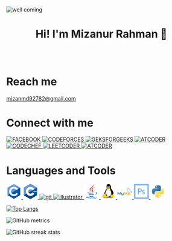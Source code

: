 
<img align="center" src="https://media3.giphy.com/media/qgQUggAC3Pfv687qPC/giphy.gif?cid=ecf05e47hv7gjucq5uy1syo6pkg60r05xdvptv2euu3xer5e&rid=giphy.gif&ct=g" alt="well coming" style="width:1000px;height:200px;">
<h1 align="center"> Hi! I'm Mizanur Rahman 👋</h1>




<br>
<br>

                    

# Reach me 
mizanmd92782@gmail.com


# Connect with me 
 <a href="https://www.facebook.com/profile.php?id=100028321125592" >
 <img src="https://cdn-icons-png.flaticon.com/512/124/124010.png" alt="FACEBOOK" style="width:42px;height:42px;" >
</a>

<a href="https://codeforces.com/profile/mizan92782" >
 <img src="https://play-lh.googleusercontent.com/EkSlLWf2-04k5Y5F_MDLqoXPdo0TyZX3zKdCfsEUDqVB7INUypTOd6AVmkE_X7ej3JuR=w240-h480-rw" alt="CODEFORCES" style="width:42px;height:42px;" >
</a>

<a href="https://auth.geeksforgeeks.org/user/mizanmd92782/" >
 <img src="https://www.google.com/url?sa=i&url=https%3A%2F%2Fwww.geeksforgeeks.org%2Fhtml-images%2F&psig=AOvVaw2uUeGQjSHpsdzUPWoYNNyv&ust=1691597306859000&source=images&cd=vfe&ved=0CBEQjRxqFwoTCICNw5a5zYADFQAAAAAdAAAAABAD" alt="GEKSFORGEEKS" style="width:42px;height:42px;" >
</a>

<a href="https://www.hackerrank.com/mizanmd92782" >
 <img src="https://upload.wikimedia.org/wikipedia/commons/6/65/HackerRank_logo.png" alt="ATCODER" style="width:42px;height:42px;" >
</a>
 
<a href="https://www.codechef.com/users/mizanur92782" >
 <img src="https://i.pinimg.com/originals/c5/d9/fc/c5d9fc1e18bcf039f464c2ab6cfb3eb6.jpg" alt="CODECHEF" style="width:42px;height:42px;" >
</a>
 
 <a href="https://leetcode.com/mizanmd92782/" >
 <img src="https://scontent.fcgp6-1.fna.fbcdn.net/v/t39.30808-6/305317853_616467910000160_3824851731065368025_n.png?_nc_cat=100&ccb=1-7&_nc_sid=09cbfe&_nc_aid=0&_nc_eui2=AeGsQSWzryq6aZRvJJmv3nunmXM3uNp8eOmZcze42nx46RTv4Kq8uPXrUsE5BevDtqaN8WX5UVwiJ_P6G_NKy5P_&_nc_ohc=rVhamaT31n0AX9GEJNJ&_nc_ht=scontent.fcgp6-1.fna&oh=00_AfCptia0xKbustIdG2TyOgVtn3M_oJDF-2GNADatk-EPPQ&oe=63C3EC9B" alt="LEETCODER" style="width:42px;height:42px;" >
</a>
 
 <a href="https://atcoder.jp/users/Mizanur_Rahman" >
 <img src="https://img.atcoder.jp/assets/atcoder.png" alt="ATCODER" style="width:42px;height:42px;" >
</a>






<p align="left">
</p>

<p align="left">
</p>

# Languages and Tools 
<p align="left"> <a href="https://www.cprogramming.com/" target="_blank" rel="noreferrer"> <img src="https://raw.githubusercontent.com/devicons/devicon/master/icons/c/c-original.svg" alt="c" width="40" height="40"/> </a> <a href="https://www.w3schools.com/cpp/" target="_blank" rel="noreferrer"> <img src="https://raw.githubusercontent.com/devicons/devicon/master/icons/cplusplus/cplusplus-original.svg" alt="cplusplus" width="40" height="40"/> </a> <a href="https://git-scm.com/" target="_blank" rel="noreferrer"> <img src="https://www.vectorlogo.zone/logos/git-scm/git-scm-icon.svg" alt="git" width="40" height="40"/> </a> <a href="https://www.adobe.com/in/products/illustrator.html" target="_blank" rel="noreferrer"> <img src="https://www.vectorlogo.zone/logos/adobe_illustrator/adobe_illustrator-icon.svg" alt="illustrator" width="40" height="40"/> </a> <a href="https://www.java.com" target="_blank" rel="noreferrer"> <img src="https://raw.githubusercontent.com/devicons/devicon/master/icons/java/java-original.svg" alt="java" width="40" height="40"/> </a> <a href="https://www.linux.org/" target="_blank" rel="noreferrer"> <img src="https://raw.githubusercontent.com/devicons/devicon/master/icons/linux/linux-original.svg" alt="linux" width="40" height="40"/> </a> <a href="https://www.mysql.com/" target="_blank" rel="noreferrer"> <img src="https://raw.githubusercontent.com/devicons/devicon/master/icons/mysql/mysql-original-wordmark.svg" alt="mysql" width="40" height="40"/> </a> <a href="https://www.photoshop.com/en" target="_blank" rel="noreferrer"> <img src="https://raw.githubusercontent.com/devicons/devicon/master/icons/photoshop/photoshop-line.svg" alt="photoshop" width="40" height="40"/> </a> <a href="https://www.python.org" target="_blank" rel="noreferrer"> <img src="https://raw.githubusercontent.com/devicons/devicon/master/icons/python/python-original.svg" alt="python" width="40" height="40"/> </a> </p>






[![Top Langs](https://github-readme-stats.vercel.app/api/top-langs/?username=mizan92782)](https://github.com/anuraghazra/github-readme-stats)

![GitHub metrics](https://metrics.lecoq.io/mizan92782)  

![GitHub streak stats](https://streak-stats.demolab.com/?user=mizan92782)  
 
